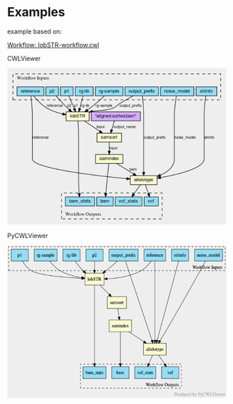 # Examples

example based on:

[Workflow: lobSTR-workflow.cwl](https://view.commonwl.org/workflows/github.com/common-workflow-language/workflows/blob/17b65ea19d81527090fded62ffa0e1ba3b25d561/workflows/lobSTR/lobSTR-workflow.cwl)

CWLViewer

![CWL Viewer](./cwlviewer.png)

PyCWLViewer

![PyCWL Viewer](./pycwlviewer.png)
